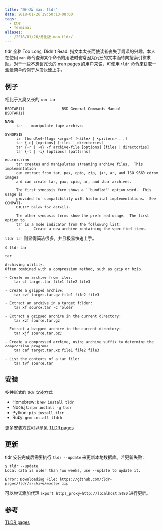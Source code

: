 ```yaml
---
title: "简化版 man: tldr"
date: 2018-01-26T19:50:13+08:00
tags:
  - 技术
  - Terminal
aliases:
  - /2018/01/26/简化版-man-tldr/
---
```


tldr 全称 Too Long; Didn't Read. 指文本太长而使读者丧失了阅读的兴趣。本人在使用 `man` 命令查询某个命令的用法时也常因为冗长的文本而转向搜索引擎求助。对于一些不想读冗长的 man pages 的用户来说，可使用 `tldr` 命令来获取一些最简单的例子从而快速上手。

<!--more-->

## 例子

相比于又臭又长的 `man tar`

```
BSDTAR(1)                 BSD General Commands Manual                BSDTAR(1)

NAME
     tar -- manipulate tape archives

SYNOPSIS
     tar [bundled-flags <args>] [<file> | <pattern> ...]
     tar {-c} [options] [files | directories]
     tar {-r | -u} -f archive-file [options] [files | directories]
     tar {-t | -x} [options] [patterns]

DESCRIPTION
     tar creates and manipulates streaming archive files.  This implementation
     can extract from tar, pax, cpio, zip, jar, ar, and ISO 9660 cdrom images
     and can create tar, pax, cpio, ar, and shar archives.

     The first synopsis form shows a ``bundled'' option word.  This usage is
     provided for compatibility with historical implementations.  See COMPATI-
     BILITY below for details.

     The other synopsis forms show the preferred usage.  The first option to
     tar is a mode indicator from the following list:
     -c      Create a new archive containing the specified items.
```

`tldr tar` 则显得简洁很多，并且极易快速上手。

```
$ tldr tar

tar

Archiving utility.
Often combined with a compression method, such as gzip or bzip.

- Create an archive from files:
    tar cf target.tar file1 file2 file3

- Create a gzipped archive:
    tar czf target.tar.gz file1 file2 file3

- Extract an archive in a target folder:
    tar xf source.tar -C folder

- Extract a gzipped archive in the current directory:
    tar xzf source.tar.gz

- Extract a bzipped archive in the current directory:
    tar xjf source.tar.bz2

- Create a compressed archive, using archive suffix to determine the compression program:
    tar caf target.tar.xz file1 file2 file3

- List the contents of a tar file:
    tar tvf source.tar
```

## 安装

多种形式的 tldr 安装方式

- Homebrew: `brew install tldr`
- Node.js: `npm install -g tldr`
- Python: `pip install tldr`
- Ruby: `gem install tldrb`

更多安装方式可以参见 [TLDR pages](http://tldr.sh)

## 更新

tldr 安装完成后需要执行 `tldr --update` 来更新本地数据库。若更新失败：

```
$ tldr --update
Local data is older than two weeks, use --update to update it.

Error: Downloading File: https://github.com/tldr-pages/tldr/archive/master.zip
```

可以尝试添加代理 `export https_proxy=http://localhost:8080` 进行更新。

## 参考

[TLDR pages](http://tldr.sh)
